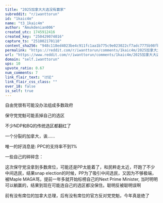 ```yaml
---
title: "2025加拿大大选没有赢家"
subreddit: "r/iwanttorun"
id: "1kaic4m"
name: "t3_1kaic4m"
author: "Amukdenian006"
created_utc: 1745912416
created_key: "250429074016"
capture_ts: "251002170118"
content_sha256: "948c118ed4023be4c911fc1aa1b775c9e023022cf7adc7775b98fb0446a46dd2"
permalink: "https://reddit.com/r/iwanttorun/comments/1kaic4m/2025加拿大大选没有赢家/"
url: "https://www.reddit.com/r/iwanttorun/comments/1kaic4m/2025加拿大大选没有赢家/"
domain: "self.iwanttorun"
ups: 10
upvote_ratio: 0.67
num_comments: 7
link_flair_text: "讨论"
link_flair_css_class: ""
over_18: false
is_self: true
---
```


自由党很有可能没办法组成多数政府

保守党党魁可能丢掉自己的选区

不少NDP和BQ的传统选区都翻红了

一个分裂的加拿大，诶......

唯一的好消息是: PPC的支持率不到1%

一些自己的碎碎念：

这次保守党没拿到多数席位，可能还是PP太能着了，和民粹走太近，吓跑了不少中间选民，结果snap
election的时候，PP为了吸引中间选民，又因为不够极端，被Maple
MAGA骂，提前一年多就开始标榜自己的Next Prime Minister,
当时明明可以躺赢的，结果到现在可能连自己的选区都没保住。聪明反被聪明误啊

前有没有席位的加拿大总理，后有没有席位的官方反对党党魁，今年真是绝了
